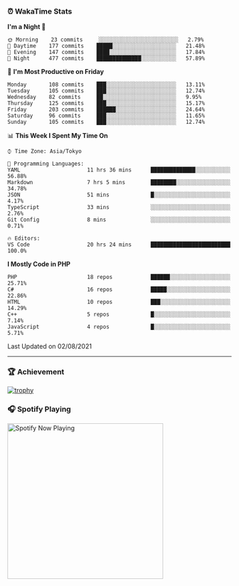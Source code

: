 ### ⏰ WakaTime Stats


<!--START_SECTION:waka-->
**I'm a Night 🦉** 

```text
🌞 Morning    23 commits     ░░░░░░░░░░░░░░░░░░░░░░░░░   2.79% 
🌆 Daytime    177 commits    █████░░░░░░░░░░░░░░░░░░░░   21.48% 
🌃 Evening    147 commits    ████░░░░░░░░░░░░░░░░░░░░░   17.84% 
🌙 Night      477 commits    ██████████████░░░░░░░░░░░   57.89%

```
📅 **I'm Most Productive on Friday** 

```text
Monday       108 commits    ███░░░░░░░░░░░░░░░░░░░░░░   13.11% 
Tuesday      105 commits    ███░░░░░░░░░░░░░░░░░░░░░░   12.74% 
Wednesday    82 commits     ██░░░░░░░░░░░░░░░░░░░░░░░   9.95% 
Thursday     125 commits    ███░░░░░░░░░░░░░░░░░░░░░░   15.17% 
Friday       203 commits    ██████░░░░░░░░░░░░░░░░░░░   24.64% 
Saturday     96 commits     ███░░░░░░░░░░░░░░░░░░░░░░   11.65% 
Sunday       105 commits    ███░░░░░░░░░░░░░░░░░░░░░░   12.74%

```


📊 **This Week I Spent My Time On** 

```text
⌚︎ Time Zone: Asia/Tokyo

💬 Programming Languages: 
YAML                     11 hrs 36 mins      ██████████████░░░░░░░░░░░   56.88% 
Markdown                 7 hrs 5 mins        ████████░░░░░░░░░░░░░░░░░   34.78% 
JSON                     51 mins             █░░░░░░░░░░░░░░░░░░░░░░░░   4.17% 
TypeScript               33 mins             ░░░░░░░░░░░░░░░░░░░░░░░░░   2.76% 
Git Config               8 mins              ░░░░░░░░░░░░░░░░░░░░░░░░░   0.71%

🔥 Editors: 
VS Code                  20 hrs 24 mins      █████████████████████████   100.0%

```

**I Mostly Code in PHP** 

```text
PHP                      18 repos            ██████░░░░░░░░░░░░░░░░░░░   25.71% 
C#                       16 repos            █████░░░░░░░░░░░░░░░░░░░░   22.86% 
HTML                     10 repos            ███░░░░░░░░░░░░░░░░░░░░░░   14.29% 
C++                      5 repos             █░░░░░░░░░░░░░░░░░░░░░░░░   7.14% 
JavaScript               4 repos             █░░░░░░░░░░░░░░░░░░░░░░░░   5.71%

```



 Last Updated on 02/08/2021
<!--END_SECTION:waka-->

---

### 🏆 Achievement

[![trophy](https://github-profile-trophy.vercel.app/?username=Slime-hatena&theme=flat&no-bg=true&no-frame=true&column=8)](https://github.com/ryo-ma/github-profile-trophy)

### 🎧 Spotify Playing

[<img src="https://spotify-now-playing-slime-hatena.vercel.app/api/spotify-playing" alt="Spotify Now Playing" width="350" />](https://open.spotify.com/user/slime_hatena)

<!--
**Slime-hatena/Slime-hatena** is a ✨ _special_ ✨ repository because its `README.md` (this file) appears on your GitHub profile.

Here are some ideas to get you started:

- 🔭 I’m currently working on ...
- 🌱 I’m currently learning ...
- 👯 I’m looking to collaborate on ...
- 🤔 I’m looking for help with ...
- 💬 Ask me about ...
- 📫 How to reach me: ...
- 😄 Pronouns: ...
- ⚡ Fun fact: ...
-->

